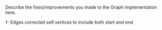 Describe the fixes/improvements you made to the Graph implementation here.

1- Edges 
corrected self.vertices to include both start and end
